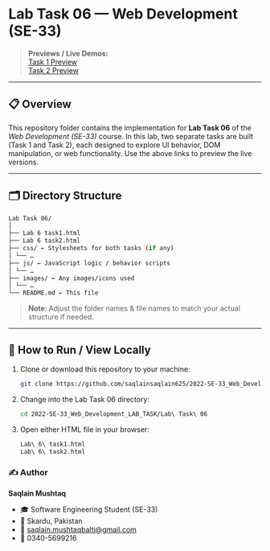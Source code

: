 # Lab Task 06 — Web Development (SE-33)

> **Previews / Live Demos:**  
> [Task 1 Preview](https://saqlainsaqlain625.github.io/2022-SE-33_Web_Development_LAB_TASK/Lab%20Task%2006/Lab%206%20task1.html)  
> [Task 2 Preview](https://saqlainsaqlain625.github.io/2022-SE-33_Web_Development_LAB_TASK/Lab%20Task%2006/Lab%206%20task2.html)

---

## 📋 Overview

This repository folder contains the implementation for **Lab Task 06** of the *Web Development (SE-33)* course. In this lab, two separate tasks are built (Task 1 and Task 2), each designed to explore UI behavior, DOM manipulation, or web functionality. Use the above links to preview the live versions.

---

## 🗂 Directory Structure


```bash
Lab Task 06/
│
├── Lab 6 task1.html
├── Lab 6 task2.html
├── css/ ← Stylesheets for both tasks (if any)
│ └── …
├── js/ ← JavaScript logic / behavior scripts
│ └── …
├── images/ ← Any images/icons used
│ └── …
└── README.md ← This file

```


> **Note**: Adjust the folder names & file names to match your actual structure if needed.

---

## 🧰 How to Run / View Locally

1. Clone or download this repository to your machine:
   ```bash
   git clone https://github.com/saqlainsaqlain625/2022-SE-33_Web_Development_LAB_TASK.git
   ```

2. Change into the Lab Task 06 directory:
   ```bash
   cd 2022-SE-33_Web_Development_LAB_TASK/Lab\ Task\ 06
   ```

3. Open either HTML file in your browser:
   ```bash
   Lab\ 6\ task1.html
   Lab\ 6\ task2.html
   ```


### ✍️ Author

**Saqlain Mushtaq**

- 🎓 Software Engineering Student (SE-33)  
- 📍 Skardu, Pakistan  
- 📧 [saqlain.mushtaqbalti@gmail.com](mailto:saqlain.mushtaqbalti@gmail.com)  
- 📱 0340-5699216  



